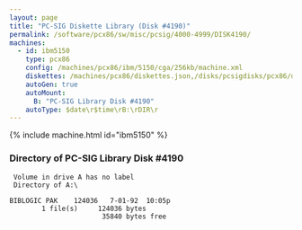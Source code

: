 ```yaml
---
layout: page
title: "PC-SIG Diskette Library (Disk #4190)"
permalink: /software/pcx86/sw/misc/pcsig/4000-4999/DISK4190/
machines:
  - id: ibm5150
    type: pcx86
    config: /machines/pcx86/ibm/5150/cga/256kb/machine.xml
    diskettes: /machines/pcx86/diskettes.json,/disks/pcsigdisks/pcx86/diskettes.json
    autoGen: true
    autoMount:
      B: "PC-SIG Library Disk #4190"
    autoType: $date\r$time\rB:\rDIR\r
---
```


{% include machine.html id="ibm5150" %}

### Directory of PC-SIG Library Disk #4190

     Volume in drive A has no label
     Directory of A:\

    BIBLOGIC PAK    124036   7-01-92  10:05p
            1 file(s)     124036 bytes
                           35840 bytes free

